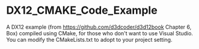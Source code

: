 # DX12_CMAKE_Code_Example
A DX12 example (from https://github.com/d3dcoder/d3d12book Chapter 6, Box) compiled using CMake, for those who don't want to use Visual Studio. You can modify the CMakeLists.txt to adopt to your project setting.
